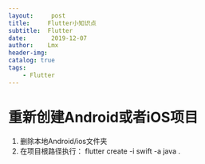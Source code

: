 ```yaml
---
layout:     post
title:     Flutter小知识点
subtitle:  Flutter
date:       2019-12-07
author:    Lmx 
header-img: 
catalog: true
tags: 
    - Flutter
---
```

# 重新创建Android或者iOS项目
1. 删除本地Android/ios文件夹
2. 在项目根路径执行：
flutter create -i swift -a java .